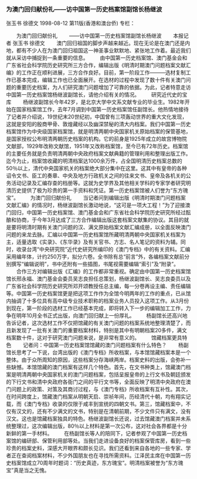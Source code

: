 ### 为澳门回归献份礼——访中国第一历史档案馆副馆长杨继波
张玉书  徐德文
1998-08-12
第11版(香港和澳台侨)
专栏：

　　为澳门回归献份礼
　　——访中国第一历史档案馆副馆长杨继波
　　本报记者  张玉书  徐德文
　　澳门回归祖国的脚步声越来越近。现在无论是在澳门还是内地，都有不少人在为澳门回归祖国这一神圣事业默默地、紧张地工作着。最近我们就从采访中捕捉到一条重要的信息。
　　由中国第一历史档案馆、澳门基金会和广东省社会科学院历史研究所三方合作，编辑出版《明清时期澳门问题档案文献汇编》的工作正在顺利进展，三方合作良好。目前，第一阶段工作———选材复制工作已基本完成，编辑工作也已全面展开。在选材的过程中发现了数十件有关澳门问题的重要历史档案，为人们研究澳门问题增加了可靠的依据。为此，记者特意走访中国第一历史档案馆杨继波副馆长，请他介绍有关的情况。
　　研究近代史的宝库
　　杨继波副馆长今年42岁，是北京大学中文系文献专业的毕业生。1982年开始在国家档案馆工作，去年7月调到中国第一历史档案馆任副馆长。他热情地接待了记者并介绍说，19世纪末20世纪初，中国曾有三项轰动世界的重大文化发现，这就是安阳的殷商甲骨、敦煌藏经以及幽深禁秘的清大内档案。我们中国第一历史档案馆作为中央级国家档案馆，就是明清两朝中央国家机关原始档案的保管基地，是国家授权公布明清两朝历史档案的机构。它的前身是1925年成立的故宫博物院文献部，1929年改称文献馆，1951年又改称档案馆，至今已有72年历史。档案馆的主要任务就是负责明清两朝中央政府档案文献典籍的管理利用和整理出版工作。迄今为止，档案馆收藏的明清档案达1000余万件，占全国明清历史档案总数的50％以上，清代中央国家机关的档案绝大部分集中在这里。这其中有皇帝的各种诏令文书、臣工的奏章、中央及地方行政机关之间的往来文书、皇帝及各机关的公务活动记录及汇编存查的档册等。这就为史学界及其他相关学科的专家学者研究明清历史提供了极为珍贵的第一手资料和凭证。第一历史档案馆被人们誉为“东方瑰宝”。
　　为澳门回归献份礼
　　当记者问到编辑出版《明清时期澳门问题档案文献汇编》的情况时，杨继波副馆长激动地说，“这可是一项大工程！”为了迎接澳门回归，中国第一历史档案馆、澳门基金会和广东省社会科学院历史研究所经过酝酿和协商，于今年3月达成了三方合作编辑出版这套档案文献集的协议。其目的就是要将明清时期有关澳门问题的汉、满文原始档案文献汇编成册，以全面反映澳门问题的来龙去脉。汇编以中国第一历史档案馆所藏明清两朝中央国家机关档案为主，适量选取《实录》、《东华录》及有关官书、方志、名人笔记的资料为辅。同时，收录台湾“中央研究院”近代史研究所编印的《澳门专档》中的有关资料。汇编采用编年体，计约250万字，拟分六卷。全书除有总“前言”外，各编档案文献前分别撰写“编辑说明”，书中还附有一些插图，书尾视需要编辑“索引”及“附录”。
　　合作三方对编辑出版《汇编》的工作都非常重视。确定由中国第一历史档案馆馆长邢永福、澳门基金会委员吴志良担任总策划，杨继波副馆长、吴志良委员以及广东省社会科学院历史研究所邓开颂教授任总主编，每一分卷再设主编、责任编辑等。中国第一历史档案馆更是把这项工作作为全馆今明两年的工作的重点，已从馆内抽调了十多位具有高中级专业技术职称的档案业务人员投入这项工作。从3月份到现在，第一阶段的选材工作已经基本完成，即将转入下一步的编辑加工工作，力争在明年10月全书正式出版，向澳门回归献上一份厚礼。
　　杨副馆长还高兴地告诉记者，这次选材工作不仅把馆藏的有关澳门问题的档案系统地整理清楚了，而且新发现了一批有关澳门的重要档案材料，特别是其中有明朝档案20多件，满文档案数十件，这对于研究澳门问题来说，是非常有意义的。
　　馆藏档案更具特色
　　记者问：中国第一历史档案馆馆藏的澳门问题档案有什么特色？
　　杨副馆长思考了一下说，台湾出版的《澳门专档》所收档案，与本馆馆藏档案本是一个整体。由于众所周知的原因，这些档案分存海峡两岸。档案史料的出版，会弥补一些缺憾。本馆馆藏的澳门档案有这样几个特色。首先，在文书种类上，馆藏澳门档案是明清两朝中央国家机关的澳门问题档案，包括呈报皇帝的上行文书及朝廷颁发的下行文书和清中央政府各衙门之间的平行文书等，全面反映了明清中央政府在澳门问题上的政策、对策及其商讨过程，与《澳门专档》所收档案有互补性。其次，在时间跨度上，馆藏澳门档案从明朝天启、崇祯年间，历经清代十朝，均有翔实记载，而《澳门专档》收录的仅限于咸丰到宣统的四朝文书。第三，馆藏档案中，不仅有汉文的，还有不少满文的文书，特别是在清朝前期，不少文件只有满文，没有汉文。这也是馆藏档案独具的特色。杨继波副馆长还说，过去馆藏澳门档案并未系统整理过，这次编辑出版，80％以上材料是第一次公布，这对社会各界都是十分新鲜的第一手材料。
　　在杨副馆长等人的陪同下，记者参观了中国第一历史档案馆的编研部、保管利用部等处。当我们走进设备良好的档案保管库房，看到一些珍贵的档案史料，深感大开眼界和颇长见识。我们还看到来自各地的一些专家、学者正在查阅档案材料，不少外国朋友也在寻找所需资料。江泽民主席在中国第一历史档案馆成立70周年时题词：“历史真迹，东方瑰宝”。明清档案被誉为“东方瑰宝”真是当之无愧。
